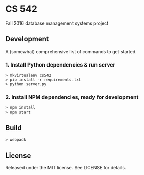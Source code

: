 # CS 542

Fall 2016 database management systems project

## Development

A (somewhat) comprehensive list of commands to get started.

### 1. Install Python dependencies & run server

```shell
> mkvirtualenv cs542
> pip install -r requirements.txt
> python server.py
```

### 2. Install NPM dependencies, ready for development

```shell
> npm install
> npm start
```

## Build

```shell
> webpack
```

## License

Released under the MIT license. See LICENSE for details.